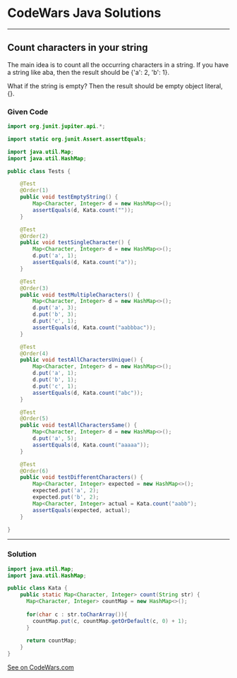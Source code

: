 # CodeWars Java Solutions

---

## Count characters in your string


The main idea is to count all the occurring characters in a string. If you have a string like aba, then the result should be {'a': 2, 'b': 1}.

What if the string is empty? Then the result should be empty object literal, {}.


### Given Code

```Java
import org.junit.jupiter.api.*;

import static org.junit.Assert.assertEquals;

import java.util.Map;
import java.util.HashMap;

public class Tests {

    @Test
    @Order(1)
    public void testEmptyString() {
        Map<Character, Integer> d = new HashMap<>();
        assertEquals(d, Kata.count(""));
    }

    @Test
    @Order(2)
    public void testSingleCharacter() {
        Map<Character, Integer> d = new HashMap<>();
        d.put('a', 1);
        assertEquals(d, Kata.count("a"));
    }

    @Test
    @Order(3)
    public void testMultipleCharacters() {
        Map<Character, Integer> d = new HashMap<>();
        d.put('a', 3);
        d.put('b', 3);
        d.put('c', 1);
        assertEquals(d, Kata.count("aabbbac"));
    }

    @Test
    @Order(4)
    public void testAllCharactersUnique() {
        Map<Character, Integer> d = new HashMap<>();
        d.put('a', 1);
        d.put('b', 1);
        d.put('c', 1);
        assertEquals(d, Kata.count("abc"));
    }

    @Test
    @Order(5)
    public void testAllCharactersSame() {
        Map<Character, Integer> d = new HashMap<>();
        d.put('a', 5);
        assertEquals(d, Kata.count("aaaaa"));
    }

    @Test
    @Order(6)
    public void testDifferentCharacters() {
        Map<Character, Integer> expected = new HashMap<>();
        expected.put('a', 2);
        expected.put('b', 2);
        Map<Character, Integer> actual = Kata.count("aabb");
        assertEquals(expected, actual);
    }

}
```

---

### Solution

``` Java
import java.util.Map;
import java.util.HashMap;

public class Kata {
    public static Map<Character, Integer> count(String str) {      
      Map<Character, Integer> countMap = new HashMap<>();
      
      for(char c : str.toCharArray()){
        countMap.put(c, countMap.getOrDefault(c, 0) + 1);
      }
        
      return countMap;
    }
}
```



[See on CodeWars.com](https://www.codewars.com/kata/52efefcbcdf57161d4000091/train/java)